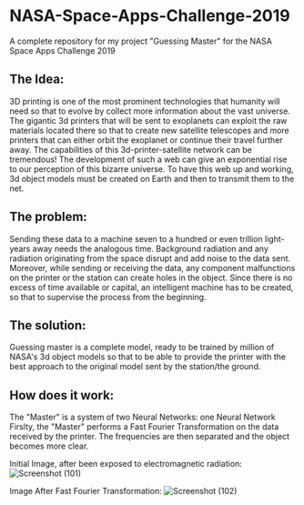 # NASA-Space-Apps-Challenge-2019
A complete repository for my project "Guessing Master" for the NASA Space Apps Challenge 2019 

## The Idea:

3D printing is one of the most prominent technologies that humanity will need so that to evolve by collect more information about the vast universe. The gigantic 3d printers that will be sent to exoplanets can exploit the raw materials located there so that to create new satellite telescopes and more printers that can either orbit the exoplanet or continue their travel further away. The capabilities of this 3d-printer-satellite network can be tremendous! The development of such a web can give an exponential rise to our perception of this bizarre universe. To have this web up and working, 3d object models must be created on Earth and then to transmit them to the net.

## The problem:

Sending these data to a machine seven to a hundred or even trillion light-years away needs the analogous time.  Background radiation and any radiation originating from the space disrupt and add noise to the data sent.  Moreover, while sending or receiving the data, any component malfunctions on the printer or the station can create holes in the object. Since there is no excess of time available or capital, an intelligent machine has to be created, so that to supervise the process from the beginning.

## The solution:

Guessing master is a complete model, ready to be trained by million of NASA's 3d object models so that to be able to provide the printer with the best approach to the original model sent by the station/the ground.

## How does it work:

The "Master" is a system of two Neural Networks: one Neural Network 
Firslty, the "Master" performs a Fast Fourier Transformation on the data received by the printer. The frequencies are then separated and the object becomes more clear.

Initial Image, after been exposed to electromagnetic radiation:
![Screenshot (101)](https://user-images.githubusercontent.com/29304550/67232350-db447f00-f449-11e9-9b4f-79a7f5f23ed9.png)

Image After Fast Fourier Transformation:
![Screenshot (102)](https://user-images.githubusercontent.com/29304550/67232931-fb287280-f44a-11e9-9cd2-46cd9b1bf9f2.png)
